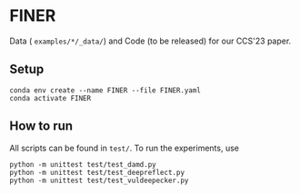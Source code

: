 # FINER

Data ( `examples/*/_data/`) and Code (to be released) for our CCS'23 paper.

## Setup

```shell
conda env create --name FINER --file FINER.yaml
conda activate FINER
```

## How to run

All scripts can be found in `test/`. To run the experiments, use 

```shell
python -m unittest test/test_damd.py
python -m unittest test/test_deepreflect.py
python -m unittest test/test_vuldeepecker.py
```
